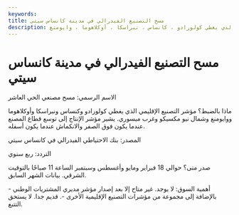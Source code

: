 ```yaml
---
keywords: 
title: مسح التصنيع الفيدرالي في مدينة كانساس سيتي
description: الاسم الرسمي: مسح مصنعي الحي العاشر ماذا بالتحديد؟ مؤشر التصنيع الإقليمي الذي يغطي كولورادو ، كانساس ، نبراسكا ، أوكلاهوما ، وايومنغ ،
---
```


# مسح التصنيع الفيدرالي في مدينة كانساس سيتي
الاسم الرسمي: مسح مصنعي الحي العاشر

ماذا بالضبط؟ مؤشر التصنيع الإقليمي الذي يغطي كولورادو وكنساس ونبراسكا وأوكلاهوما ووايومنغ وشمال نيو مكسيكو وغرب ميسوري. يشير مؤشر الإنتاج إلى توسع قطاع المصنع عندما يكون فوق الصفر والانكماش عندما يكون أسفله.

المصدر: بنك الاحتياطي الفيدرالي في كانساس سيتي

التردد: ربع سنوي

صدر متى؟ حوالي 18 فبراير ومايو وأغسطس وسبتمبر الساعة 11 صباحًا بالتوقيت الشرقي. بيانات الشهر السابق.

أهمية السوق: لا يوجد. غير متاح إلا بعد إصدار مؤشر مديري المشتريات الوطني - بالإضافة إلى مجموعة من مؤشرات التصنيع الإقليمية الأخرى -. قديم جدا. لا يستحق التتبع.

